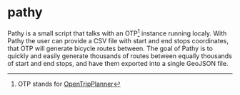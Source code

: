 # pathy

Pathy is a small script that talks with an OTP[^1] instance running localy. With Pathy the user can provide a CSV file with start and end stops coordinates, that OTP will generate bicycle routes between. The goal of Pathy is to quickly and easily generate thousands of routes between equally thousands of start and end stops, and have them exported into a single GeoJSON file.

[^1]: OTP stands for [OpenTripPlanner](https://www.opentripplanner.org)
